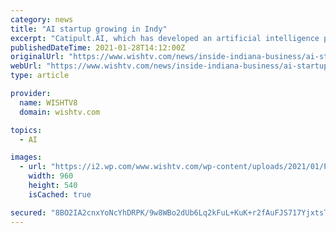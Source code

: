 ```yaml
---
category: news
title: "AI startup growing in Indy"
excerpt: "Catipult.AI, which has developed an artificial intelligence platform to help businesses manage and track strategic goals, says it will invest more than $2.6 million to secure a larger office space in Indy and create up to 51 jobs by the end of 2024."
publishedDateTime: 2021-01-28T14:12:00Z
originalUrl: "https://www.wishtv.com/news/inside-indiana-business/ai-startup-growing-in-indy/"
webUrl: "https://www.wishtv.com/news/inside-indiana-business/ai-startup-growing-in-indy/"
type: article

provider:
  name: WISHTV8
  domain: wishtv.com

topics:
  - AI

images:
  - url: "https://i2.wp.com/www.wishtv.com/wp-content/uploads/2021/01/Peter-Fuller-Catipult.jpg?fit=960%2C540&#038;ssl=1"
    width: 960
    height: 540
    isCached: true

secured: "8BO2IA2cnxYoNcYhDRPK/9w8WBo2dUb6Lq2kFuL+KuK+r2fAuFJS717YjxtsTW+DHlo2/5LBhzBu4KBW7UulTxb/LbPW4atU3NqEHSXRwuNPh+c5d4hB4kvsJm4HQ6ETvHAw+rLN0oYClAOGmC3eS2NqrZjcHijyQ8d4lKgYebORKyUwBi5aDuuuKqhg9yTSihiDIMxLv41W7Lzf3QeIE1SsTyhQF4irNxfl0EQyw8k2yQZa0zOtfAudmpA0x9dT7Y0BOvmqUgwIJmXWI3NLVFgRm6lxjsfi8X/qVX/5ITKG722S2Cv7JzVl342A0iUZhgOBzZItuQi4J7e4Q+8y7nzwUmy3yti2eYOPPuxzJSw=;jmCn6HhhYznkpMQoFER/5Q=="
---
```


